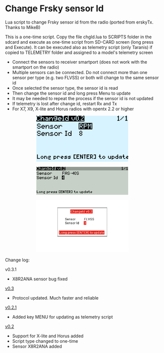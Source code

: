 # Change Frsky sensor Id

Lua script to change Frsky sensor id from the radio (ported from erskyTx. Thanks to MikeB)

This is a one-time script. Copy the file chgId.lua to SCRIPTS folder in the sdcard and execute as one-time script from SD-CARD screen (long press and Execute). It can be executed also as telemetry script (only Taranis) if copied to TELEMETRY folder and assigned to a model's telemetry screen

- Connect the sensors to receiver smartport (does not work with the smartport on the radio)
- Multiple sensors can be connected. Do not connect more than one sensor per type (e.g. two FLVSS) or both will change to the same sensor id
- Once selected the sensor type, the sensor id is read
- Then change the sensor id and long press Menu to update
- It may be needed to repeat the process if the sensor id is not updated
- If telemetry is lost after change id, restart Rx and Tx
- For X7, X9, X-lite and Horus radios with opentx 2.2 or higher

<p align="center"><img src="./images/x7.png" width="300"></p>
<p align="center"><img src="./images/x9.png" width="300"></p>
<p align="center"><img src="./images/x10.png" width="300"></p>


Change log:

v0.3.1
- X8R2ANA sensor bug fixed
 
[v0.3](https://github.com/dgatf/change_id_frsky/tree/0.3)
- Protocol updated. Much faster and reliable

[v0.2.1](https://github.com/dgatf/change_id_frsky/tree/0.2.1)
- Added key MENU for updating as telemetry script

[v0.2](https://github.com/dgatf/change_id_frsky/tree/0.2.0)
- Support for X-lite and Horus added
- Script type changed to one-time
- Sensor X8R2ANA added
